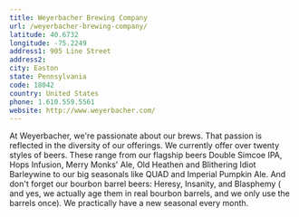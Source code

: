 ```yaml
---
title: Weyerbacher Brewing Company
url: /weyerbacher-brewing-company/
latitude: 40.6732
longitude: -75.2249
address1: 905 Line Street
address2: 
city: Easton
state: Pennsylvania
code: 18042
country: United States
phone: 1.610.559.5561
website: http://www.weyerbacher.com/
---
```

At Weyerbacher, we're passionate about our brews. That passion is reflected in the diversity of our offerings. We currently offer over twenty styles of beers. These range from our flagship beers Double Simcoe IPA, Hops Infusion, Merry Monks' Ale, Old Heathen and Blithering Idiot Barleywine to our big seasonals like QUAD and Imperial Pumpkin Ale. And don't forget our bourbon barrel beers: Heresy, Insanity, and Blasphemy ( and yes, we actually age them in real bourbon barrels, and we only use the barrels once). We practically have a new seasonal every month.
